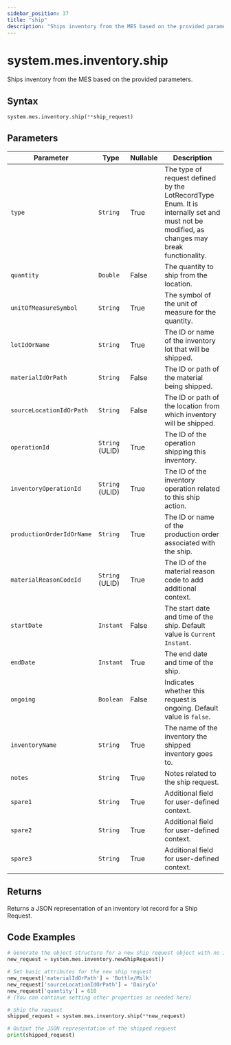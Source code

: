 ```yaml
---
sidebar_position: 37
title: "ship"
description: "Ships inventory from the MES based on the provided parameters."
---
```


# system.mes.inventory.ship

Ships inventory from the MES based on the provided parameters.

## Syntax

```python
system.mes.inventory.ship(**ship_request)
```

## Parameters

| Parameter                 | Type            | Nullable | Description                                                                                                                               |
|---------------------------|-----------------|----------|-------------------------------------------------------------------------------------------------------------------------------------------|
| `type`                    | `String`        | True     | The type of request defined by the LotRecordType Enum. It is internally set and must not be modified, as changes may break functionality. |
| `quantity`                | `Double`        | False    | The quantity to ship from the location.                                                                                                   |
| `unitOfMeasureSymbol`     | `String`        | True     | The symbol of the unit of measure for the quantity.                                                                                       |
| `lotIdOrName`             | `String`        | True     | The ID or name of the inventory lot that will be shipped.                                                                                 |
| `materialIdOrPath`        | `String`        | False    | The ID or path of the material being shipped.                                                                                             |
| `sourceLocationIdOrPath`  | `String`        | False    | The ID or path of the location from which inventory will be shipped.                                                                      |
| `operationId`             | `String` (ULID) | True     | The ID of the operation shipping this inventory.                                                                                          |
| `inventoryOperationId`    | `String` (ULID) | True     | The ID of the inventory operation related to this ship action.                                                                            |
| `productionOrderIdOrName` | `String`        | True     | The ID or name of the production order associated with the ship.                                                                          |
| `materialReasonCodeId`    | `String` (ULID) | True     | The ID of the material reason code to add additional context.                                                                             |
| `startDate`               | `Instant`       | False    | The start date and time of the ship. Default value is `Current Instant`.                                                                  |
| `endDate`                 | `Instant`       | True     | The end date and time of the ship.                                                                                                        |
| `ongoing`                 | `Boolean`       | False    | Indicates whether this request is ongoing. Default value is `false`.                                                                      |
| `inventoryName`           | `String`        | True     | The name of the inventory the shipped inventory goes to.                                                                                  |
| `notes`                   | `String`        | True     | Notes related to the ship request.                                                                                                        |
| `spare1`                  | `String`        | True     | Additional field for user-defined context.                                                                                                |
| `spare2`                  | `String`        | True     | Additional field for user-defined context.                                                                                                |
| `spare3`                  | `String`        | True     | Additional field for user-defined context.                                                                                                |

## Returns

Returns a JSON representation of an inventory lot record for a Ship Request.

## Code Examples

```python
# Generate the object structure for a new ship request object with no initial arguments
new_request = system.mes.inventory.newShipRequest()

# Set basic attributes for the new ship request
new_request['materialIdOrPath'] = 'Bottle/Milk'
new_request['sourceLocationIdOrPath'] = 'DairyCo'
new_request['quantity'] = 610
# (You can continue setting other properties as needed here)

# Ship the request
shipped_request = system.mes.inventory.ship(**new_request)

# Output the JSON representation of the shipped request
print(shipped_request)
```
